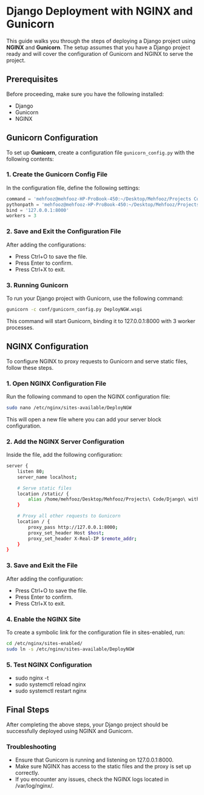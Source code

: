 # Django Deployment with NGINX and Gunicorn

This guide walks you through the steps of deploying a Django project using **NGINX** and **Gunicorn**. The setup assumes that you have a Django project ready and will cover the configuration of Gunicorn and NGINX to serve the project.

## Prerequisites

Before proceeding, make sure you have the following installed:

- Django
- Gunicorn
- NGINX

## Gunicorn Configuration

To set up **Gunicorn**, create a configuration file `gunicorn_config.py` with the following contents:

### 1. Create the Gunicorn Config File

In the configuration file, define the following settings:

```python
command = 'mehfooz@mehfooz-HP-ProBook-450:~/Desktop/Mehfooz/Projects Code/Djang'
pythonpath = 'mehfooz@mehfooz-HP-ProBook-450:~/Desktop/Mehfooz/Projects Code/Django'
bind = '127.0.0.1:8000'
workers = 3
```
### 2. Save and Exit the Configuration File
After adding the configurations:
- Press Ctrl+O to save the file.
- Press Enter to confirm.
- Press Ctrl+X to exit.
  
### 3. Running Gunicorn
To run your Django project with Gunicorn, use the following command:
```bash
gunicorn -c conf/gunicorn_config.py DeployNGW.wsgi
```
This command will start Gunicorn, binding it to 127.0.0.1:8000 with 3 worker processes.


## NGINX Configuration
To configure NGINX to proxy requests to Gunicorn and serve static files, follow these steps.

### 1. Open NGINX Configuration File
Run the following command to open the NGINX configuration file:
```bash
sudo nano /etc/nginx/sites-available/DeployNGW
```
This will open a new file where you can add your server block configuration.

### 2. Add the NGINX Server Configuration
Inside the file, add the following configuration:
```bash
server {
    listen 80;
    server_name localhost;

    # Serve static files
    location /static/ {
        alias /home/mehfooz/Desktop/Mehfooz/Projects\ Code/Django\ with\ deployment/Django\ NGINX,\ GUNICORN/static/;
    }

    # Proxy all other requests to Gunicorn
    location / {
        proxy_pass http://127.0.0.1:8000;
        proxy_set_header Host $host;
        proxy_set_header X-Real-IP $remote_addr;
    }
}
```

### 3. Save and Exit the File
After adding the configuration:
- Press Ctrl+O to save the file.
- Press Enter to confirm.
- Press Ctrl+X to exit.

### 4. Enable the NGINX Site
To create a symbolic link for the configuration file in sites-enabled, run:
```bash
cd /etc/nginx/sites-enabled/
sudo ln -s /etc/nginx/sites-available/DeployNGW
```

### 5. Test NGINX Configuration
- sudo nginx -t
- sudo systemctl reload nginx
- sudo systemctl restart nginx

## Final Steps
After completing the above steps, your Django project should be successfully deployed using NGINX and Gunicorn.

### Troubleshooting
- Ensure that Gunicorn is running and listening on 127.0.0.1:8000.
- Make sure NGINX has access to the static files and the proxy is set up correctly.
- If you encounter any issues, check the NGINX logs located in /var/log/nginx/.
